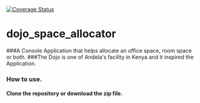 [![Coverage Status](https://coveralls.io/repos/github/andela-oadeniran/dojo_space_allocator/badge.svg)](https://coveralls.io/github/andela-oadeniran/dojo_space_allocator)

# dojo_space_allocator
###A Console Application that helps allocate an office space, room space or both.
###The Dojo is one of Andela's facility in Kenya and it inspired the Application.

### How to use.
#### Clone the repository or download the zip file.
